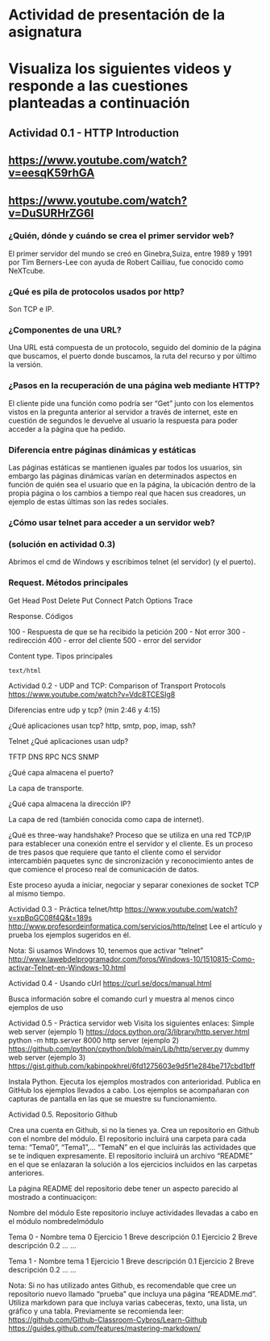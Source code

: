# Actividad de presentación de la asignatura

# Visualiza los siguientes videos y responde a las cuestiones planteadas a continuación

## Actividad 0.1 - HTTP Introduction
## https://www.youtube.com/watch?v=eesqK59rhGA
## https://www.youtube.com/watch?v=DuSURHrZG6I

### ¿Quién, dónde y cuándo se crea el primer servidor web?

El primer servidor del mundo se creó en Ginebra,Suiza, entre 1989 y 1991 por Tim Berners-Lee con ayuda de Robert Cailliau, fue conocido como NeXTcube. 

### ¿Qué es pila de protocolos usados por http?

Son TCP e IP.

### ¿Componentes de una URL?

Una URL está compuesta de un protocolo, seguido del dominio de la página que buscamos, el puerto donde buscamos, la ruta del recurso y por último la versión.

### ¿Pasos en la recuperación de una página web mediante HTTP?

El cliente pide una función como podría ser “Get” junto con los elementos vistos en la pregunta anterior al servidor a través de internet, este en cuestión de segundos le devuelve al usuario la respuesta para poder acceder a la página que ha pedido.

### Diferencia entre páginas dinámicas y estáticas

Las páginas estáticas se mantienen iguales par todos los usuarios, sin embargo las páginas dinámicas varían en determinados aspectos en función de quién sea el usuario que en la página, la ubicación dentro de la propia página o los cambios a tiempo real que hacen sus creadores, un ejemplo de estas últimas son las redes sociales.

### ¿Cómo usar telnet para acceder a un servidor web?
### (solución en actividad 0.3)

Abrimos el cmd de Windows y escribimos telnet (el servidor) (y el puerto).






### Request. Métodos principales

Get
Head
Post
Delete
Put
Connect
Patch
Options
Trace

Response. Códigos

100 - Respuesta de que se ha recibido la petición
200 - Not error
300 - redirección
400 - error del cliente
500 - error del servidor
	
Content type. Tipos principales
	
	text/html
	
	


	
	


Actividad 0.2 - UDP and TCP: Comparison of Transport Protocols
https://www.youtube.com/watch?v=Vdc8TCESIg8

Diferencias entre udp y tcp? (min 2:46 y 4:15)

¿Qué aplicaciones usan tcp?  http, smtp, pop, imap, ssh?

Telnet
¿Qué aplicaciones usan udp?

TFTP
DNS
RPC
NCS
SNMP


¿Qué capa almacena el puerto?

La capa de transporte.


¿Qué capa almacena la dirección IP?

La capa de red (también conocida como capa de internet).

¿Qué es three-way handshake?
Proceso que se utiliza en una red TCP/IP para establecer una conexión entre el servidor y el cliente. Es un proceso de tres pasos que requiere que tanto el cliente como el servidor intercambién paquetes sync de sincronización y reconocimiento antes de que comience el proceso real de comunicación de datos.


Este proceso ayuda a iniciar, negociar y separar conexiones de socket TCP al mismo tiempo.








Actividad 0.3 - Práctica telnet/http
https://www.youtube.com/watch?v=xpBpGC08f4Q&t=189s
http://www.profesordeinformatica.com/servicios/http/telnet
Lee el artículo y prueba los ejemplos sugeridos en él.

Nota: Si usamos Windows 10, tenemos que activar “telnet”
http://www.lawebdelprogramador.com/foros/Windows-10/1510815-Como-activar-Telnet-en-Windows-10.html


Actividad 0.4 - Usando cUrl
https://curl.se/docs/manual.html

Busca información sobre el comando curl y muestra al menos cinco ejemplos de uso



Actividad 0.5 - Práctica servidor web
Visita los siguientes enlaces:
Simple web server (ejemplo 1)
https://docs.python.org/3/library/http.server.html
python -m http.server 8000
http server (ejemplo 2)
https://github.com/python/cpython/blob/main/Lib/http/server.py
dummy web server (ejemplo 3)
https://gist.github.com/kabinpokhrel/6fd1275603e9d5f1e284be717cbd1bff


Instala Python.
Ejecuta los ejemplos mostrados con anterioridad.
Publica en GitHub los ejemplos llevados a cabo. Los ejemplos se acompañaran con capturas de pantalla en las que se muestre su funcionamiento.


Actividad 0.5. Repositorio Github

Crea una cuenta en Github, si no la tienes ya. Crea un repositorio en Github con el nombre del módulo. El repositorio incluirá una carpeta para cada tema: “Tema0”, “Tema1”,... “TemaN” en el que incluirás las actividades que se te indiquen expresamente.
El repositorio incluirá un archivo “README” en el que se enlazaran la solución a los ejercicios incluidos en las carpetas anteriores.

La página README del repositorio debe tener un aspecto parecido al mostrado a continuaciçon:

Nombre del módulo
Este repositorio incluye actividades llevadas a cabo en el módulo nombredelmódulo


Tema 0 - Nombre tema 0
Ejercicio 1
Breve descripción 0.1
Ejercicio 2
Breve descripción 0.2
…
…


Tema 1 - Nombre tema 1
Ejercicio 1
Breve descripción 0.1
Ejercicio 2
Breve descripción 0.2
…
…








Nota: Si no has utilizado antes Github, es recomendable que cree un repositorio nuevo llamado “prueba” que incluya una página “README.md”. Utiliza markdown para que incluya varias cabeceras, texto, una lista, un gráfico y una tabla. Previamente se recomienda leer:
https://github.com/Github-Classroom-Cybros/Learn-Github
https://guides.github.com/features/mastering-markdown/

